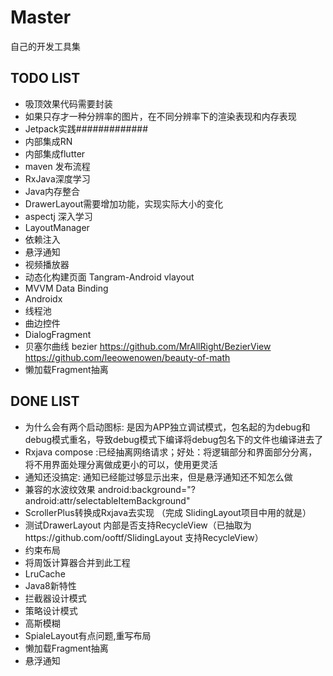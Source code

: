 # Master
自己的开发工具集
## TODO LIST
* 吸顶效果代码需要封装
* 如果只存才一种分辨率的图片，在不同分辨率下的渲染表现和内存表现
* Jetpack实践#############
* 内部集成RN
* 内部集成flutter
* maven 发布流程
* RxJava深度学习
* Java内存整合
* DrawerLayout需要增加功能，实现实际大小的变化
* aspectj 深入学习
* LayoutManager
* 依赖注入
* 悬浮通知
* 视频播放器
* 动态化构建页面 Tangram-Android vlayout
* MVVM Data Binding
* Androidx
* 线程池
* 曲边控件
* DialogFragment
* 贝塞尔曲线 bezier https://github.com/MrAllRight/BezierView
 https://github.com/leeowenowen/beauty-of-math
* 懒加载Fragment抽离
## DONE LIST
* 为什么会有两个启动图标: 是因为APP独立调试模式，包名起的为debug和debug模式重名，导致debug模式下编译将debug包名下的文件也编译进去了
* Rxjava compose :已经抽离网络请求；好处：将逻辑部分和界面部分分离，将不用界面处理分离做成更小的可以，使用更灵活
* 通知还没搞定: 通知已经能过够显示出来，但是悬浮通知还不知怎么做
* 兼容的水波纹效果 android:background="?android:attr/selectableItemBackground"
* ScrollerPlus转换成Rxjava去实现  （完成  SlidingLayout项目中用的就是）
* 测试DrawerLayout 内部是否支持RecycleView（已抽取为https://github.com/ooftf/SlidingLayout 支持RecycleView）
* 约束布局
* 将周饭计算器合并到此工程
* LruCache
* Java8新特性
* 拦截器设计模式
* 策略设计模式
* 高斯模糊
* SpialeLayout有点问题,重写布局
* 懒加载Fragment抽离
* 悬浮通知